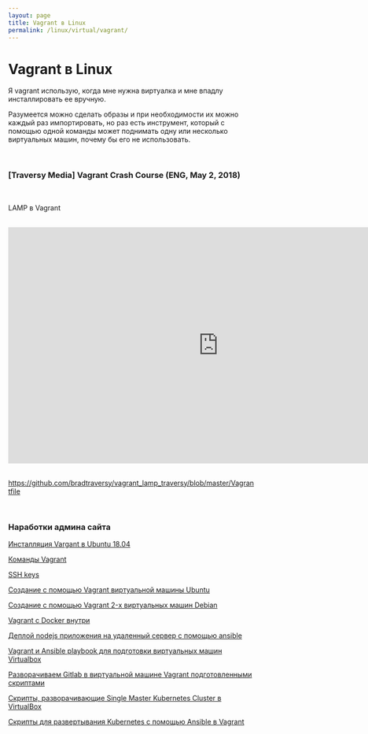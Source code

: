 ```yaml
---
layout: page
title: Vagrant в Linux
permalink: /linux/virtual/vagrant/
---
```


# Vagrant в Linux

Я vagrant использую, когда мне нужна виртуалка и мне впадлу инсталлировать ее вручную.

Разумеется можно сделать образы и при необходимости их можно каждый раз импортировать, но раз есть инструмент, который с помощью одной команды может поднимать одну или несколько виртуальных машин, почему бы его не использовать.

<br/>

### [Traversy Media] Vagrant Crash Course (ENG, May 2, 2018)

<br/>

LAMP в Vagrant

<br/>

<div align="center">
    <iframe width="853" height="480" src="https://www.youtube.com/embed/vBreXjkizgo" frameborder="0" allow="autoplay; encrypted-media" allowfullscreen></iframe>
</div>

<br/>

https://github.com/bradtraversy/vagrant_lamp_traversy/blob/master/Vagrantfile

<br/>

### Наработки админа сайта

[Инсталляция Vargant в Ubuntu 18.04](/linux/virtual/vagrant/install/ubuntu/)

[Команды Vagrant](/linux/virtual/vagrant/commands/)

[SSH keys](/linux/virtual/vagrant/ssh-keygen/)

[Создание с помощью Vagrant виртуальной машины Ubuntu](/linux/virtual/vagrant/create-ubuntu-vm-by-vagrant/)

[Создание с помощью Vagrant 2-х виртуальных машин Debian](/linux/virtual/vagrant/create-2-debian-vagrant/)

[Vagrant c Docker внутри](/linux/virtual/vagrant/vagrant-with-docker/)

[Деплой nodejs приложения на удаленный сервер с помощью ansible](/devops/automation/ansible/deploy-node-app-by-ansible/)

[Vagrant и Ansible playbook для подготовки виртуальных машин Virtualbox](/linux/virtual/vagrant/vagrant-ansible-playbook/)

[Разворачиваем Gitlab в виртуальной машине Vagrant подготовленными скриптами](/linux/virtual/vagrant/vagrant-gitlab/)

[Скрипты, разворачивающие Single Master Kubernetes Cluster в VirtualBox](/devops/containers/kubernetes/kubeadm/prepared-cluster/)

[Скрипты для развертывания Kubernetes с помощью Ansible в Vagrant](https://bitbucket.org/sysadm-ru/vagrant-ansible-kubernetes/)
